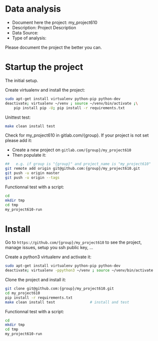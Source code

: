 # Data analysis
- Document here the project: my_project610
- Description: Project Description
- Data Source:
- Type of analysis:

Please document the project the better you can.

# Startup the project

The initial setup.

Create virtualenv and install the project:
```bash
sudo apt-get install virtualenv python-pip python-dev
deactivate; virtualenv ~/venv ; source ~/venv/bin/activate ;\
    pip install pip -U; pip install -r requirements.txt
```

Unittest test:
```bash
make clean install test
```

Check for my_project610 in gitlab.com/{group}.
If your project is not set please add it:

- Create a new project on `gitlab.com/{group}/my_project610`
- Then populate it:

```bash
##   e.g. if group is "{group}" and project_name is "my_project610"
git remote add origin git@github.com:{group}/my_project610.git
git push -u origin master
git push -u origin --tags
```

Functionnal test with a script:

```bash
cd
mkdir tmp
cd tmp
my_project610-run
```

# Install

Go to `https://github.com/{group}/my_project610` to see the project, manage issues,
setup you ssh public key, ...

Create a python3 virtualenv and activate it:

```bash
sudo apt-get install virtualenv python-pip python-dev
deactivate; virtualenv -ppython3 ~/venv ; source ~/venv/bin/activate
```

Clone the project and install it:

```bash
git clone git@github.com:{group}/my_project610.git
cd my_project610
pip install -r requirements.txt
make clean install test                # install and test
```
Functionnal test with a script:

```bash
cd
mkdir tmp
cd tmp
my_project610-run
```
